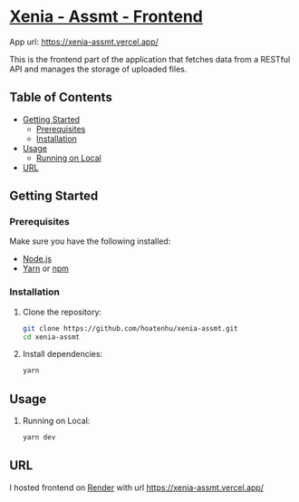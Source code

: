 # [Xenia - Assmt - Frontend](https://xenia-assmt.vercel.app/)
App url: https://xenia-assmt.vercel.app/

This is the frontend part of the application that fetches data from a RESTful API and manages the storage of uploaded files.

## Table of Contents

- [Getting Started](#getting-started)
  - [Prerequisites](#prerequisites)
  - [Installation](#installation)
- [Usage](#usage)
  - [Running on Local](#running-on-local)
- [URL](#url)

## Getting Started

### Prerequisites

Make sure you have the following installed:

- [Node.js](https://nodejs.org/)
- [Yarn](https://yarnpkg.com/) or [npm](https://www.npmjs.com/)

### Installation

1. Clone the repository:

   ```bash
   git clone https://github.com/hoatenhu/xenia-assmt.git
   cd xenia-assmt
2. Install dependencies:
    ```bash
   yarn
## Usage

1. Running on Local:
    ```bash
    yarn dev
## URL

I hosted frontend on [Render](https://vercel.com/) with url https://xenia-assmt.vercel.app/